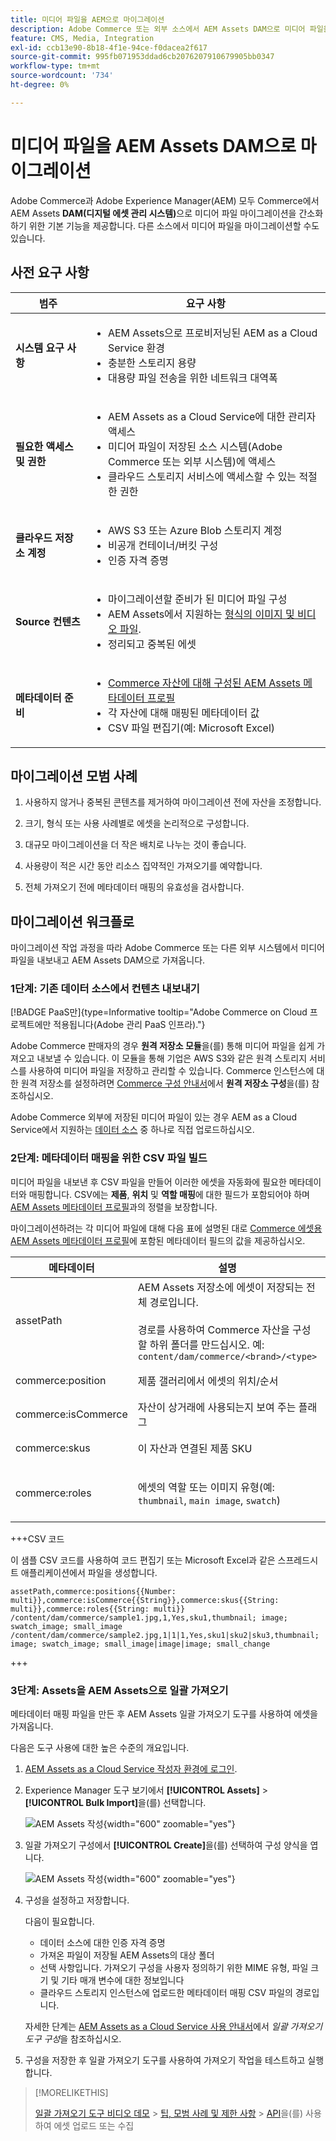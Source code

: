 ```yaml
---
title: 미디어 파일을 AEM으로 마이그레이션
description: Adobe Commerce 또는 외부 소스에서 AEM Assets DAM으로 미디어 파일을 마이그레이션합니다.
feature: CMS, Media, Integration
exl-id: ccb13e90-8b18-4f1e-94ce-f0dacea2f617
source-git-commit: 995fb071953ddad6cb2076207910679905bb0347
workflow-type: tm+mt
source-wordcount: '734'
ht-degree: 0%

---
```


# 미디어 파일을 AEM Assets DAM으로 마이그레이션

Adobe Commerce과 Adobe Experience Manager(AEM) 모두 Commerce에서 AEM Assets **DAM(디지털 에셋 관리 시스템)**&#x200B;으로 미디어 파일 마이그레이션을 간소화하기 위한 기본 기능을 제공합니다. 다른 소스에서 미디어 파일을 마이그레이션할 수도 있습니다.

## 사전 요구 사항

| 범주 | 요구 사항 |
|----------|-------------|
| **시스템 요구 사항** | <ul><li>AEM Assets으로 프로비저닝된 AEM as a Cloud Service 환경</li><li>충분한 스토리지 용량</li><li>대용량 파일 전송을 위한 네트워크 대역폭</li></ul> |
| **필요한 액세스 및 권한** | <ul><li>AEM Assets as a Cloud Service에 대한 관리자 액세스</li><li>미디어 파일이 저장된 소스 시스템(Adobe Commerce 또는 외부 시스템)에 액세스</li><li>클라우드 스토리지 서비스에 액세스할 수 있는 적절한 권한</li></ul> |
| **클라우드 저장소 계정** | <ul><li>AWS S3 또는 Azure Blob 스토리지 계정</li><li>비공개 컨테이너/버킷 구성</li><li>인증 자격 증명</li></ul> |
| **Source 컨텐츠** | <ul><li>마이그레이션할 준비가 된 미디어 파일 구성</li><li>AEM Assets에서 지원하는 <a href="https://experienceleague.adobe.com/en/docs/experience-manager-cloud-service/content/assets/file-format-support#image-formats">형식의 이미지 및 비디오 파일</a>.</li><li>정리되고 중복된 에셋</li></li> |
| **메타데이터 준비** | <ul><li><a href="https://experienceleague.adobe.com/en/docs/commerce-admin/content-design/aem-asset-management/getting-started/aem-assets-configure-aem">Commerce 자산에 대해 구성된 AEM Assets 메타데이터 프로필</a></li><li>각 자산에 대해 매핑된 메타데이터 값</li><li>CSV 파일 편집기(예: Microsoft Excel)</li></ul> |

## 마이그레이션 모범 사례

1. 사용하지 않거나 중복된 콘텐츠를 제거하여 마이그레이션 전에 자산을 조정합니다.

1. 크기, 형식 또는 사용 사례별로 에셋을 논리적으로 구성합니다.

1. 대규모 마이그레이션을 더 작은 배치로 나누는 것이 좋습니다.

1. 사용량이 적은 시간 동안 리소스 집약적인 가져오기를 예약합니다.

1. 전체 가져오기 전에 메타데이터 매핑의 유효성을 검사합니다.

## 마이그레이션 워크플로

마이그레이션 작업 과정을 따라 Adobe Commerce 또는 다른 외부 시스템에서 미디어 파일을 내보내고 AEM Assets DAM으로 가져옵니다.

### 1단계: 기존 데이터 소스에서 컨텐츠 내보내기

[!BADGE PaaS만]{type=Informative tooltip="Adobe Commerce on Cloud 프로젝트에만 적용됩니다(Adobe 관리 PaaS 인프라)."}

Adobe Commerce 판매자의 경우 **원격 저장소 모듈**&#x200B;을(를) 통해 미디어 파일을 쉽게 가져오고 내보낼 수 있습니다. 이 모듈을 통해 기업은 AWS S3와 같은 원격 스토리지 서비스를 사용하여 미디어 파일을 저장하고 관리할 수 있습니다. Commerce 인스턴스에 대한 원격 저장소를 설정하려면 [Commerce 구성 안내서](https://experienceleague.adobe.com/en/docs/commerce-operations/configuration-guide/storage/remote-storage/remote-storage-aws-s3)에서 **원격 저장소 구성**&#x200B;을(를) 참조하십시오.

Adobe Commerce 외부에 저장된 미디어 파일이 있는 경우 AEM as a Cloud Service에서 지원하는 [데이터 소스](https://experienceleague.adobe.com/en/docs/experience-manager-cloud-service/content/assets/assets-view/bulk-import-assets-view#prerequisites) 중 하나로 직접 업로드하십시오.

### 2단계: 메타데이터 매핑을 위한 CSV 파일 빌드

미디어 파일을 내보낸 후 CSV 파일을 만들어 이러한 에셋을 자동화에 필요한 메타데이터와 매핑합니다. CSV에는 **제품**, **위치** 및 **역할 매핑**&#x200B;에 대한 필드가 포함되어야 하며 [AEM Assets 메타데이터 프로필](configure-aem.md#configure-a-metadata-profile)과의 정렬을 보장합니다.

마이그레이션하려는 각 미디어 파일에 대해 다음 표에 설명된 대로 [Commerce 에셋용 AEM Assets 메타데이터 프로필](configure-aem.md)에 포함된 메타데이터 필드의 값을 제공하십시오.

| 메타데이터 | 설명 | 값 |
|-------|-------------|--------|
| assetPath | AEM Assets 저장소에 에셋이 저장되는 전체 경로입니다.<br><br>경로를 사용하여 Commerce 자산을 구성할 하위 폴더를 만드십시오. 예: `content/dam/commerce/<brand>/<type>` | `/content/dam/commerce/<sub-folder>/..<filename>` |
| commerce:position | 제품 갤러리에서 에셋의 위치/순서 | 파이프로 구분된 여러 숫자 값(csv 파일 참조) |
| commerce:isCommerce | 자산이 상거래에 사용되는지 보여 주는 플래그 | `Yes` |
| commerce:skus | 이 자산과 연결된 제품 SKU | 파이프로 구분된 여러 문자열 값(csv 파일 참조) |
| commerce:roles | 에셋의 역할 또는 이미지 유형(예: `thumbnail`, `main image`, `swatch`) | 세미콜론으로 구분된 여러 값(예: &quot;thumbnail; image; swatch_image; small_image&quot;) |

+++CSV 코드

이 샘플 CSV 코드를 사용하여 코드 편집기 또는 Microsoft Excel과 같은 스프레드시트 애플리케이션에서 파일을 생성합니다.

```csv
assetPath,commerce:positions{{Number: multi}},commerce:isCommerce{{String}},commerce:skus{{String: multi}},commerce:roles{{String: multi}}
/content/dam/commerce/sample1.jpg,1,Yes,sku1,thumbnail; image; swatch_image; small_image
/content/dam/commerce/sample2.jpg,1|1|1,Yes,sku1|sku2|sku3,thumbnail; image; swatch_image; small_image|image|image; small_change
```

+++

### 3단계: Assets을 AEM Assets으로 일괄 가져오기

메타데이터 매핑 파일을 만든 후 AEM Assets 일괄 가져오기 도구를 사용하여 에셋을 가져옵니다.

다음은 도구 사용에 대한 높은 수준의 개요입니다.

1. [AEM Assets as a Cloud Service 작성자 환경에 로그인](https://experienceleague.adobe.com/en/docs/experience-manager-cloud-service/content/onboarding/journey/aem-users#login-aem).

1. Experience Manager 도구 보기에서 **[!UICONTROL Assets]** > **[!UICONTROL Bulk Import]**&#x200B;을(를) 선택합니다.

   ![AEM Assets 작성](../assets/aem-assets-bulk-import-selection.png){width="600" zoomable="yes"}

1. 일괄 가져오기 구성에서 **[!UICONTROL Create]**&#x200B;을(를) 선택하여 구성 양식을 엽니다.

   ![AEM Assets 작성](../assets/aem-assets-bulk-import-configuration.png){width="600" zoomable="yes"}

1. 구성을 설정하고 저장합니다.

   다음이 필요합니다.

   * 데이터 소스에 대한 인증 자격 증명
   * 가져온 파일이 저장될 AEM Assets의 대상 폴더
   * 선택 사항입니다. 가져오기 구성을 사용자 정의하기 위한 MIME 유형, 파일 크기 및 기타 매개 변수에 대한 정보입니다
   * 클라우드 스토리지 인스턴스에 업로드한 메타데이터 매핑 CSV 파일의 경로입니다.

   자세한 단계는 [AEM Assets as a Cloud Service 사용 안내서](https://experienceleague.adobe.com/en/docs/experience-manager-cloud-service/content/assets/manage/add-assets#configure-bulk-ingestor-tool)에서 *일괄 가져오기 도구 구성*&#x200B;을 참조하십시오.

1. 구성을 저장한 후 일괄 가져오기 도구를 사용하여 가져오기 작업을 테스트하고 실행합니다.

>[!MORELIKETHIS]
>
> [일괄 가져오기 도구 비디오 데모](https://experienceleague.adobe.com/en/docs/experience-manager-cloud-service/content/assets/manage/add-assets#asset-bulk-ingestor)
> &#x200B;> [팁, 모범 사례 및 제한 사항](https://experienceleague.adobe.com/en/docs/experience-manager-cloud-service/content/assets/manage/add-assets#tips-limitations)
> &#x200B;> [API](https://experienceleague.adobe.com/en/docs/experience-manager-cloud-service/content/assets/admin/developer-reference-material-apis#asset-upload)을(를) 사용하여 에셋 업로드 또는 수집
